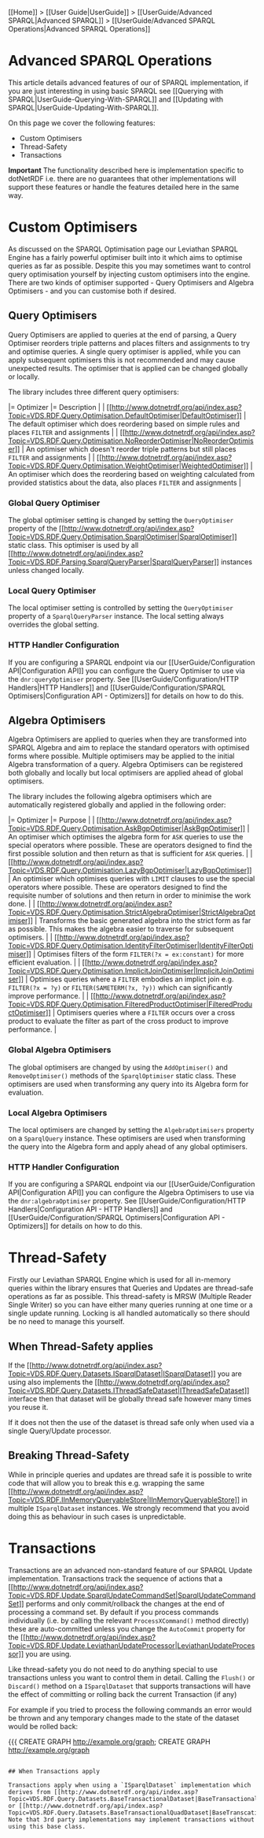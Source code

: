 [[Home]] > [[User Guide|UserGuide]] > [[UserGuide/Advanced SPARQL|Advanced SPARQL]] > [[UserGuide/Advanced SPARQL Operations|Advanced SPARQL Operations]]

# Advanced SPARQL Operations 

This article details advanced features of our of SPARQL implementation, if you are just interesting in using basic SPARQL see [[Querying with SPARQL|UserGuide-Querying-With-SPARQL]] and [[Updating with SPARQL|UserGuide-Updating-With-SPARQL]].

On this page we cover the following features:

* Custom Optimisers
* Thread-Safety
* Transactions

**Important** The functionality described here is implementation specific to dotNetRDF i.e. there are no guarantees that other implementations will support these features or handle the features detailed here in the same way.

# Custom Optimisers 

As discussed on the SPARQL Optimisation page our Leviathan SPARQL Engine has a fairly powerful optimiser built into it which aims to optimise queries as far as possible. Despite this you may sometimes want to control query optimisation yourself by injecting custom optimisers into the engine. There are two kinds of optimiser supported - Query Optimisers and Algebra Optimisers - and you can customise both if desired.

## Query Optimisers 

Query Optimisers are applied to queries at the end of parsing, a Query Optimiser reorders triple patterns and places filters and assignments to try and optimise queries. A single query optimiser is applied, while you can apply subsequent optimisers this is not recommended and may cause unexpected results. The optimiser that is applied can be changed globally or locally.

The library includes three different query optimisers:

|= Optimizer |= Description |
| [[http://www.dotnetrdf.org/api/index.asp?Topic=VDS.RDF.Query.Optimisation.DefaultOptimiser|DefaultOptimiser]] | The default optimiser which does reordering based on simple rules and places `FILTER` and assignments |
| [[http://www.dotnetrdf.org/api/index.asp?Topic=VDS.RDF.Query.Optimisation.NoReorderOptimiser|NoReorderOptimiser]] | An optimiser which doesn't reorder triple patterns but still places `FILTER` and assignments |
| [[http://www.dotnetrdf.org/api/index.asp?Topic=VDS.RDF.Query.Optimisation.WeightOptimiser|WeightedOptimiser]] | An optimiser which does the reordering based on weighting calculated from provided statistics about the data, also places `FILTER` and assignments |

### Global Query Optimiser 

The global optimiser setting is changed by setting the `QueryOptimiser` property of the [[http://www.dotnetrdf.org/api/index.asp?Topic=VDS.RDF.Query.Optimisation.SparqlOptimiser|SparqlOptimiser]] static class. This optimiser is used by all [[http://www.dotnetrdf.org/api/index.asp?Topic=VDS.RDF.Parsing.SparqlQueryParser|SparqlQueryParser]] instances unless changed locally.

### Local Query Optimiser 

The local optimiser setting is controlled by setting the `QueryOptimiser` property of a `SparqlQueryParser` instance. The local setting always overrides the global setting.

### HTTP Handler Configuration 

If you are configuring a SPARQL endpoint via our [[UserGuide/Configuration API|Configuration API]] you can configure the Query Optimiser to use via the `dnr:queryOptimiser` property. See [[UserGuide/Configuration/HTTP Handlers|HTTP Handlers]] and [[UserGuide/Configuration/SPARQL Optimisers|Configuration API - Optimizers]] for details on how to do this.

## Algebra Optimisers 

Algebra Optimisers are applied to queries when they are transformed into SPARQL Algebra and aim to replace the standard operators with optimised forms where possible. Multiple optimisers may be applied to the initial Algebra transformation of a query. Algebra Optimisers can be registered both globally and locally but local optimisers are applied ahead of global optimisers.

The library includes the following algebra optimisers which are automatically registered globally and applied in the following order:

|= Optimizer |= Purpose |
| [[http://www.dotnetrdf.org/api/index.asp?Topic=VDS.RDF.Query.Optimisation.AskBgpOptimiser|AskBgpOptimiser]] | An optimiser which optimises the algebra form for `ASK` queries to use the special operators where possible. These are operators designed to find the first possible solution and then return as that is sufficient for `ASK` queries. |
| [[http://www.dotnetrdf.org/api/index.asp?Topic=VDS.RDF.Query.Optimisation.LazyBgpOptimiser|LazyBgpOptimiser]] | An optimiser which optimises queries with `LIMIT` clauses to use the special operators where possible. These are operators designed to find the requisite number of solutions and then return in order to minimise the work done. |
| [[http://www.dotnetrdf.org/api/index.asp?Topic=VDS.RDF.Query.Optimisation.StrictAlgebraOptimiser|StrictAlgebraOptimiser]] | Transforms the basic generated algebra into the strict form as far as possible. This makes the algebra easier to traverse for subsequent optimisers. |
| [[http://www.dotnetrdf.org/api/index.asp?Topic=VDS.RDF.Query.Optimisation.IdentityFilterOptimiser|IdentityFilterOptimiser]] | Optimises filters of the form `FILTER(?x = ex:constant)` for more efficient evaluation. |
| [[http://www.dotnetrdf.org/api/index.asp?Topic=VDS.RDF.Query.Optimisation.ImplicitJoinOptimiser|ImplicitJoinOptimiser]] | Optimises queries where a `FILTER` embodies an implict join e.g. `FILTER(?x = ?y)` or `FILTER(SAMETERM(?x, ?y))` which can significantly improve performance. |
| [[http://www.dotnetrdf.org/api/index.asp?Topic=VDS.RDF.Query.Optimisation.FilteredProductOptimiser|FilteredProductOptimiser]] | Optimisers queries where a `FILTER` occurs over a cross product to evaluate the filter as part of the cross product to improve performance. |

### Global Algebra Optimisers 

The global optimisers are changed by using the `AddOptimiser()` and `RemoveOptimiser()` methods of the `SparqlOptimiser` static class. These optimisers are used when transforming any query into its Algebra form for evaluation.

### Local Algebra Optimisers 

The local optimisers are changed by setting the `AlgebraOptimisers` property on a `SparqlQuery` instance. These optimisers are used when transforming the query into the Algebra form and apply ahead of any global optimisers.

### HTTP Handler Configuration 

If you are configuring a SPARQL endpoint via our [[UserGuide/Configuration API|Configuration API]] you can configure the Algebra Optimisers to use via the `dnr:algebraOptimiser` property. See [[UserGuide/Configuration/HTTP Handlers|Configuration API - HTTP Handlers]] and [[UserGuide/Configuration/SPARQL Optimisers|Configuration API - Optimizers]] for details on how to do this.

# Thread-Safety 

Firstly our Leviathan SPARQL Engine which is used for all in-memory queries within the library ensures that Queries and Updates are thread-safe operations as far as possible. This thread-safety is MRSW (Multiple Reader Single Writer) so you can have either many queries running at one time or a single update running. Locking is all handled automatically so there should be no need to manage this yourself.

## When Thread-Safety applies 

If the [[http://www.dotnetrdf.org/api/index.asp?Topic=VDS.RDF.Query.Datasets.ISparqlDataset|ISparqlDataset]] you are using also implements the [[http://www.dotnetrdf.org/api/index.asp?Topic=VDS.RDF.Query.Datasets.IThreadSafeDataset|IThreadSafeDataset]] interface then that dataset will be globally thread safe however many times you reuse it.

If it does not then the use of the dataset is thread safe only when used via a single Query/Update processor.

## Breaking Thread-Safety 

While in principle queries and updates are thread safe it is possible to write code that will allow you to break this e.g. wrapping the same [[http://www.dotnetrdf.org/api/index.asp?Topic=VDS.RDF.IInMemoryQueryableStore|IInMemoryQueryableStore]] in multiple `ISparqlDataset` instances. We strongly recommend that you avoid doing this as behaviour in such cases is unpredictable.

# Transactions 

Transactions are an advanced non-standard feature of our SPARQL Update implementation. Transactions track the sequence of actions that a [[http://www.dotnetrdf.org/api/index.asp?Topic=VDS.RDF.Update.SparqlUpdateCommandSet|SparqlUpdateCommandSet]] performs and only commit/rollback the changes at the end of processing a command set. By default if you process commands individually (i.e. by calling the relevant `ProcessXCommand()` method directly) these are auto-committed unless you change the `AutoCommit` property for the [[http://www.dotnetrdf.org/api/index.asp?Topic=VDS.RDF.Update.LeviathanUpdateProcessor|LeviathanUpdateProcessor]] you are using.

Like thread-safety you do not need to do anything special to use transactions unless you want to control them in detail. Calling the `Flush()` or `Discard()` method on a `ISparqlDataset` that supports transactions will have the effect of committing or rolling back the current Transaction (if any)

For example if you tried to process the following commands an error would be thrown and any temporary changes made to the state of the dataset would be rolled back:

{{{
CREATE GRAPH <http://example.org/graph>;
CREATE GRAPH <http://example.org/graph>
```

## When Transactions apply 

Transactions apply when using a `ISparqlDataset` implementation which derives from [[http://www.dotnetrdf.org/api/index.asp?Topic=VDS.RDF.Query.Datasets.BaseTransactionalDataset|BaseTransactionalDataset]] or [[http://www.dotnetrdf.org/api/index.asp?Topic=VDS.RDF.Query.Datasets.BaseTransactionalQuadDataset|BaseTranscationalQuadDataset]]. Note that 3rd party implementations may implement transactions without using this base class.